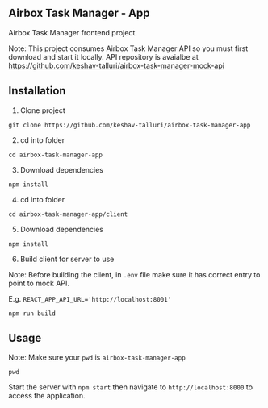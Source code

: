 ## Airbox Task Manager - App

Airbox Task Manager frontend project.

Note: This project consumes Airbox Task Manager API so you must first download and start it locally. API repository is avaialbe at https://github.com/keshav-talluri/airbox-task-manager-mock-api

## Installation

1. Clone project

```
git clone https://github.com/keshav-talluri/airbox-task-manager-app
```

2. cd into folder

```
cd airbox-task-manager-app
```

3. Download dependencies

```
npm install
```

4. cd into folder

```
cd airbox-task-manager-app/client
```

5. Download dependencies

```
npm install
```

6. Build client for server to use

Note: Before building the client, in `.env` file make sure it has correct entry to point to mock API.

E.g. `REACT_APP_API_URL='http://localhost:8001'`

```
npm run build
```

## Usage

Note: Make sure your `pwd` is `airbox-task-manager-app`

```
pwd
```

Start the server with `npm start` then navigate to `http://localhost:8000` to access the application.
